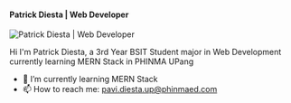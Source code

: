 #### Patrick Diesta | Web Developer
![Patrick Diesta | Web Developer](https://64.media.tumblr.com/921ad972a356bbcea6e836dcf7efa14c/tumblr_pa0arsF7Og1vqknjlo1_640.gif)

Hi I'm Patrick Diesta, a 3rd Year BSIT Student major in Web Development currently learning MERN Stack in PHINMA UPang

- 🌱 I’m currently learning MERN Stack 
- 📫 How to reach me: pavi.diesta.up@phinmaed.com 






